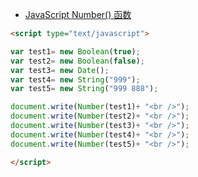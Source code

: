 

* [JavaScript Number() 函数 ](http://www.w3school.com.cn/jsref/jsref_number.asp)

```html
<script type="text/javascript">

var test1= new Boolean(true);
var test2= new Boolean(false);
var test3= new Date();
var test4= new String("999");
var test5= new String("999 888");

document.write(Number(test1)+ "<br />");
document.write(Number(test2)+ "<br />");
document.write(Number(test3)+ "<br />");
document.write(Number(test4)+ "<br />");
document.write(Number(test5)+ "<br />");

</script>
```